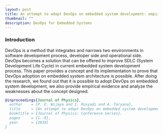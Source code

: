 ```yaml
---
layout: post
title: An attempt to adopt DevOps on embedded system development: empirical evidence
thumbnail: ""
description: DevOps for Embedded Systems
---
```



### Introduction

DevOps is a method that integrates and narrows two environments in software development process, developer side and operational side. DevOps becomes a solution that can be offered to improve SDLC (System Development Life Cycle) in current embedded system development process. This paper provides a concept and its implementation to prove that DevOps adoption on embedded system architecture is possible. After doing the research, we found out that it is possible to adopt DevOps on embedded system development, we also provide empirical evidence and analyze the weaknesses about the concept designed.


```bibtex
@inproceedings{Journal of Physics},
  author    = {P. E. Wijaya and I. Rosyadi and A. Taryana},
  title     = {An attempt to adopt DevOps on embedded system development: empirical evidence},
  booktitle = {Journal of Physics: Conference Series},
  pages     = {1--9},
  year      = {2019}
}
```

